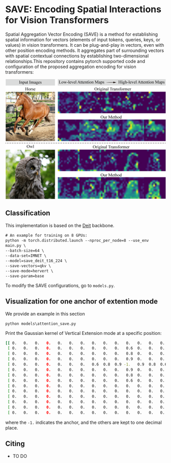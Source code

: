 # SAVE: Encoding Spatial Interactions for Vision Transformers

Spatial Aggregation Vector Encoding (SAVE) is a method for establishing spatial information for vectors (elements of input tokens, queries, keys, or values) in vision transformers. It can be plug-and-play in vectors, even with other position encoding methods. It aggregates part of surrounding vectors with spatial contextual connections by establishing two-dimensional relationships.This repository contains pytorch supported code and configuration of the proposed aggregation encoding for vision transformers:

<img src="figs/fig-1.png" hight=400>

## Classification
This implementation is based on the [Deit](https://github.com/facebookresearch/deit) backbone.

```
# An example for training on 8 GPUs:
python -m torch.distributed.launch --nproc_per_node=8 --use_env main.py \
--batch-size=64 \
--data-set=IMNET \
--model=save_deit_t16_224 \
--save-vectors=qkv \
--save-mode=hervert \
--save-param=base
```

To modify the SAVE configurations, go to `models.py`.

## Visualization for one anchor of extention mode

We provide an example in this section

```
python models\attention_save.py
```

Print the Gaussian kernel of Vertical Extension mode at a specific position:

```bash
[[ 0.   0.   0.   0.   0.   0.   0.   0.   0.   0.   0.   0.   0.   0. ]
 [ 0.   0.   0.   0.   0.   0.   0.   0.   0.   0.   0.6  0.   0.   0. ]
 [ 0.   0.   0.   0.   0.   0.   0.   0.   0.   0.   0.8  0.   0.   0. ]
 [ 0.   0.   0.   0.   0.   0.   0.   0.   0.   0.   0.9  0.   0.   0. ]
 [ 0.   0.   0.   0.   0.   0.   0.   0.6  0.8  0.9 -1.   0.9  0.8  0.6]
 [ 0.   0.   0.   0.   0.   0.   0.   0.   0.   0.   0.9  0.   0.   0. ]
 [ 0.   0.   0.   0.   0.   0.   0.   0.   0.   0.   0.8  0.   0.   0. ]
 [ 0.   0.   0.   0.   0.   0.   0.   0.   0.   0.   0.6  0.   0.   0. ]
 [ 0.   0.   0.   0.   0.   0.   0.   0.   0.   0.   0.   0.   0.   0. ]
 [ 0.   0.   0.   0.   0.   0.   0.   0.   0.   0.   0.   0.   0.   0. ]
 [ 0.   0.   0.   0.   0.   0.   0.   0.   0.   0.   0.   0.   0.   0. ]
 [ 0.   0.   0.   0.   0.   0.   0.   0.   0.   0.   0.   0.   0.   0. ]
 [ 0.   0.   0.   0.   0.   0.   0.   0.   0.   0.   0.   0.   0.   0. ]
 [ 0.   0.   0.   0.   0.   0.   0.   0.   0.   0.   0.   0.   0.   0. ]]
```
where the `-1.` indicates the anchor, and the others are kept to one decimal place. 

## Citing
- TO DO
